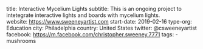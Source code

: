 title: Interactive Mycelium Lights
subtitle: This is an ongoing project to intetegrate interactive lights and boards with mycelium lights.
website: https://www.sweeneyartist.com
start-date: 2019-02-16
type-org: Education 
city: Philadelphia
country: United States
twitter: @csweeneyartist
facebook: https://m.facebook.com/christopher.sweeney.7771
tags: 
	- mushrooms
